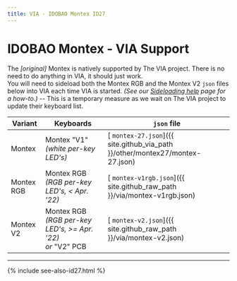 ```yaml
---
title: VIA - IDOBAO Montex ID27
---
```


# IDOBAO Montex - VIA Support

<div class="border shadow shadow-sm border-info bg-info bg-opacity-10 rounded-3 p-2 mb-4 text-opacity-75">
  <i class="fas fa-info-circle text-info"></i>
  The <i>[original]</i> Montex is natively supported by The VIA project.
  There is no need to do anything in VIA, it should just work.
</div>

<div class="border shadow shadow-sm border-warning bg-warning bg-opacity-10 rounded-3 p-2 mb-4 text-opacity-75">
  <i class="fas fa-exclamation-circle text-warning"></i>
  You will need to sideload both the Montex RGB and the Montex V2 <code>json</code> files below into VIA each time VIA is started.
  <i>(See our <a href="/manuals/via/sideload"><i class="fas fa-book"></i> Sideloading help</a> page for a how-to.)</i>
  -- This is a temporary measure as we wait on The VIA project to update their keyboard list.
</div>


| Variant | Keyboards        | `json` file |
|---------|------------------|-------------|
| Montex | Montex "V1" *(white per-key LED's)* | [<i class="fab fa-github-alt"></i> `montex-27.json`]({{ site.github_via_path }}/other/montex27/montex-27.json) |
| Montex RGB | Montex RGB *(RGB per-key LED's, <span class="text-danger">< Apr. '22</span>)* | [<i class="fas fa-code"></i> `montex-v1rgb.json`]({{ site.github_raw_path }}/via/montex-v1rgb.json) |
| Montex V2 | Montex RGB *(RGB per-key LED's, <span class="text-danger">>= Apr. '22</span>)*<br>*or* "V2" PCB | [<i class="fas fa-code"></i> `montex-v2.json`]({{ site.github_raw_path }}/via/montex-v2.json) |


---

{% include see-also-id27.html %}
